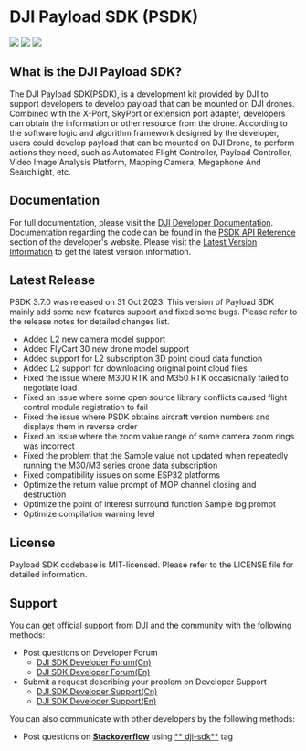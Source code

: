 # DJI Payload SDK (PSDK)

![](https://img.shields.io/badge/version-V3.7.0-green.svg)
![](https://img.shields.io/badge/platform-linux_|_rtos-green.svg)
![](https://img.shields.io/badge/license-MIT-blue.svg)

## What is the DJI Payload SDK?

The DJI Payload SDK(PSDK), is a development kit provided by DJI to support developers to develop payload that can be
mounted on DJI drones. Combined with the X-Port, SkyPort or extension port adapter, developers can obtain the
information or other resource from the drone. According to the software logic and algorithm framework designed by the
developer, users could develop payload that can be mounted on DJI Drone, to perform actions they need, such as Automated
Flight Controller, Payload Controller, Video Image Analysis Platform, Mapping Camera, Megaphone And Searchlight, etc.

## Documentation

For full documentation, please visit
the [DJI Developer Documentation](https://developer.dji.com/doc/payload-sdk-tutorial/en/). Documentation regarding the
code can be found in the [PSDK API Reference](https://developer.dji.com/doc/payload-sdk-api-reference/en/)
section of the developer's website. Please visit
the [Latest Version Information](https://developer.dji.com/doc/payload-sdk-tutorial/en/)
to get the latest version information.

## Latest Release

PSDK 3.7.0 was released on 31 Oct 2023. This version of Payload SDK mainly add some new features support and fixed some
bugs. Please refer to the release notes for detailed changes list.

* Added L2 new camera model support
* Added FlyCart 30 new drone model support
* Added support for L2 subscription 3D point cloud data function
* Added L2 support for downloading original point cloud files
* Fixed the issue where M300 RTK and M350 RTK occasionally failed to negotiate load
* Fixed an issue where some open source library conflicts caused flight control module registration to fail
* Fixed the issue where PSDK obtains aircraft version numbers and displays them in reverse order
* Fixed an issue where the zoom value range of some camera zoom rings was incorrect
* Fixed the problem that the Sample value not updated when repeatedly running the M30/M3 series drone data subscription
* Fixed compatibility issues on some ESP32 platforms
* Optimize the return value prompt of MOP channel closing and destruction
* Optimize the point of interest surround function Sample log prompt
* Optimize compilation warning level

## License

Payload SDK codebase is MIT-licensed. Please refer to the LICENSE file for detailed information.

## Support

You can get official support from DJI and the community with the following methods:

- Post questions on Developer Forum
    * [DJI SDK Developer Forum(Cn)](https://djisdksupport.zendesk.com/hc/zh-cn/community/topics)
    * [DJI SDK Developer Forum(En)](https://djisdksupport.zendesk.com/hc/en-us/community/topics)
- Submit a request describing your problem on Developer Support
    * [DJI SDK Developer Support(Cn)](https://djisdksupport.zendesk.com/hc/zh-cn/requests/new)
    * [DJI SDK Developer Support(En)](https://djisdksupport.zendesk.com/hc/en-us/requests/new)

You can also communicate with other developers by the following methods:

- Post questions on [**Stackoverflow**](http://stackoverflow.com) using [**
  dji-sdk**](http://stackoverflow.com/questions/tagged/dji-sdk) tag
